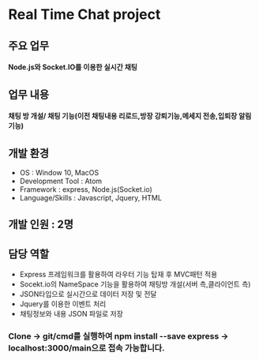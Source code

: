 # Real Time Chat project

## 주요 업무 
#### Node.js와 Socket.IO를 이용한 실시간 채팅

## 업무 내용 
#### 채팅 방 개설/ 채팅 기능(이전 채팅내용 리로드,방장 강퇴기능,메세지 전송,입퇴장 알림기능)

## 개발 환경
- OS : Window 10, MacOS
- Development Tool : Atom
- Framework : express, Node.js(Socket.io)
- Language/Skills : Javascript, Jquery, HTML

## 개발 인원 : 2명

## 담당 역할
- Express 프레임워크를 활용하여 라우터 기능 탑재 후 MVC패턴 적용
- Socekt.io의 NameSpace 기능을 활용하여 채팅방 개설(서버 측,클라이언트 측)
- JSON타입으로 실시간으로 데이터 저장 및 전달
- Jquery를 이용한 이벤트 처리
- 채팅정보와 내용 JSON 파일로 저장

### Clone -> git/cmd를 실행하여 npm install --save express -> localhost:3000/main으로  접속 가능합니다.
